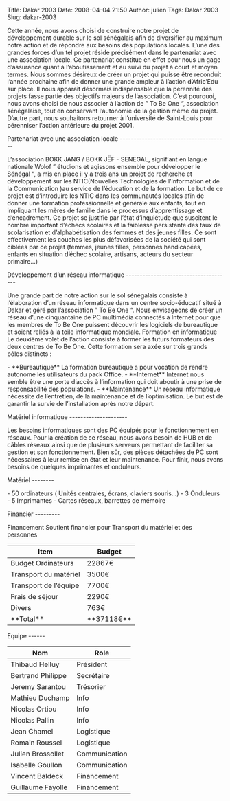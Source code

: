 Title: Dakar 2003
Date: 2008-04-04 21:50
Author: julien
Tags: Dakar 2003
Slug: dakar-2003

Cette année, nous avons choisi de construire notre projet de
développement durable sur le sol sénégalais afin de diversifier au
maximum notre action et de répondre aux besoins des populations locales.
L’une des grandes forces d’un tel projet réside précisément dans le
partenariat avec une association locale. Ce partenariat constitue en
effet pour nous un gage d’assurance quant à l’aboutissement et au suivi
du projet à court et moyen termes. Nous sommes désireux de créer un
projet qui puisse être reconduit l’année prochaine afin de donner une
grande ampleur à l’action d’Afric’Edu sur place. Il nous apparaît
désormais indispensable que la pérennité des projets fasse partie des
objectifs majeurs de l’association. C’est pourquoi, nous avons choisi de
nous associer à l’action de ” To Be One “, association sénégalaise, tout
en conservant l’autonomie de la gestion même du projet. D’autre part,
nous souhaitons retourner à l’université de Saint-Louis pour pérenniser
l’action antérieure du projet 2001.

</p>
Partenariat avec une association locale
---------------------------------------

</p>
L’association BOKK JANG / BOKK JËF - SENEGAL, signifiant en langue
nationale Wolof ” étudions et agissons ensemble pour développer le
Sénégal “, a mis en place il y a trois ans un projet de recherche et
développement sur les NTIC(Nouvelles Technologies de l’Information et de
la Communication )au service de l’éducation et de la formation. Le but
de ce projet est d’introduire les NTIC dans les communautés locales afin
de donner une formation professionnelle et générale aux enfants, tout en
impliquant les mères de famille dans le processus d’apprentissage et
d’encadrement. Ce projet se justifie par l’état d’inquiétude que
suscitent le nombre important d’échecs scolaires et la faiblesse
persistante des taux de scolarisation et d’alphabétisation des femmes et
des jeunes filles. Ce sont effectivement les couches les plus
défavorisées de la société qui sont ciblées par ce projet (femmes,
jeunes filles, personnes handicapées, enfants en situation d’échec
scolaire, artisans, acteurs du secteur primaire…)

</p>
Développement d’un réseau informatique
--------------------------------------

</p>
Une grande part de notre action sur le sol sénégalais consiste à
l’élaboration d’un réseau informatique dans un centre socio-éducatif
situé à Dakar et géré par l’association ” To Be One “. Nous envisageons
de créer un réseau d’une cinquantaine de PC multimédia connectés à
Internet pour que les membres de To Be One puissent découvrir les
logiciels de bureautique et soient reliés à la toile informatique
mondiale. Formation en informatique Le deuxième volet de l’action
consiste à former les futurs formateurs des deux centres de To Be One.
Cette formation sera axée sur trois grands pôles distincts :

</p>
-   **Bureautique**  
   La formation bureautique a pour vocation de rendre autonome les
    utilisateurs du pack Office.
-   **Internet**  
   Internet nous semble être une porte d’accès à l’information qui doit
    aboutir à une prise de responsabilité des populations.
-   **Maintenance**  
   Un réseau informatique nécessite de l’entretien, de la maintenance
    et de l’optimisation. Le but est de garantir la survie de
    l’installation après notre départ.

</p>
Matériel informatique
---------------------

</p>
Les besoins informatiques sont des PC équipés pour le fonctionnement en
réseaux. Pour la création de ce réseau, nous avons besoin de HUB et de
câbles réseaux ainsi que de plusieurs serveurs permettant de faciliter
sa gestion et son fonctionnement. Bien sûr, des pièces détachées de PC
sont nécessaires à leur remise en état et leur maintenance. Pour finir,
nous avons besoins de quelques imprimantes et onduleurs.

</p>
Matériel
--------

</p>
-   50 ordinateurs ( Unités centrales, écrans, claviers souris…)
-   3 Onduleurs
-   5 Imprimantes
-   Cartes réseaux, barrettes de mémoire

</p>
Financier
---------

</p>
Financement Soutient financier pour Transport du matériel et des
personnes

</p>
<table border="0">
</p>
<p>
<thead>
</p>
<p>
<tr>
</p>
<p>
<th>
Item

</th>
</p>
<p>
<th>
Budget

</th>
</p>
<p>
</tr>
</p>
<p>
</thead>
</p>
<p>
<tr>
</p>
<p>
<td>
Budget Ordinateurs

</td>
</p>
<p>
<td>
22867€

</td>
</p>
<p>
</tr>
</p>
<p>
<tr>
</p>
<p>
<td>
Transport du matériel

</td>
</p>
<p>
<td>
3500€

</td>
</p>
<p>
</tr>
</p>
<p>
<tr>
</p>
<p>
<td>
Transport de l’équipe

</td>
</p>
<p>
<td>
7700€

</td>
</p>
<p>
</tr>
</p>
<p>
<tr>
</p>
<p>
<td>
Frais de séjour

</td>
</p>
<p>
<td>
2290€

</td>
</p>
<p>
</tr>
</p>
<p>
<tr>
</p>
<p>
<td>
Divers

</td>
</p>
<p>
<td>
763€

</td>
</p>
<p>
</tr>
</p>
<p>
<tr>
</p>
<p>
<td>
**Total**

</td>
</p>
<p>
<td>
**37118€**

</td>
</p>
<p>
</tr>
</p>
<p>
</table>
</p>
Equipe
------

</p>
<table border="0">
</p>
<p>
<thead>
</p>
<p>
<tr>
</p>
<p>
<th>
Nom

</th>
</p>
<p>
<th>
Role

</th>
</p>
<p>
</tr>
</p>
<p>
</thead>
</p>
<p>
<tr>
</p>
<p>
<td>
Thibaud Helluy

</td>
</p>
<p>
<td>
Président

</td>
</p>
<p>
</tr>
</p>
<p>
<tr>
</p>
<p>
<td>
Bertrand Philippe

</td>
</p>
<p>
<td>
Secrétaire

</td>
</p>
<p>
</tr>
</p>
<p>
<tr>
</p>
<p>
<td>
Jeremy Sarantou

</td>
</p>
<p>
<td>
Trésorier

</td>
</p>
<p>
</tr>
</p>
<p>
<tr>
</p>
<p>
<td>
Mathieu Duchamp

</td>
</p>
<p>
<td>
Info

</td>
</p>
<p>
</tr>
</p>
<p>
<tr>
</p>
<p>
<td>
Nicolas Ortiou

</td>
</p>
<p>
<td>
Info

</td>
</p>
<p>
</tr>
</p>
<p>
<tr>
</p>
<p>
<td>
Nicolas Pallin

</td>
</p>
<p>
<td>
Info

</td>
</p>
<p>
</tr>
</p>
<p>
<tr>
</p>
<p>
<td>
Jean Chamel

</td>
</p>
<p>
<td>
Logistique

</td>
</p>
<p>
</tr>
</p>
<p>
<tr>
</p>
<p>
<td>
Romain Roussel

</td>
</p>
<p>
<td>
Logistique

</td>
</p>
<p>
</tr>
</p>
<p>
<tr>
</p>
<p>
<td>
Julien Brossollet

</td>
</p>
<p>
<td>
Communication

</td>
</p>
<p>
</tr>
</p>
<p>
<tr>
</p>
<p>
<td>
Isabelle Goullon

</td>
</p>
<p>
<td>
Communication

</td>
</p>
<p>
</tr>
</p>
<p>
<tr>
</p>
<p>
<td>
Vincent Baldeck

</td>
</p>
<p>
<td>
Financement

</td>
</p>
<p>
</tr>
</p>
<p>
<tr>
</p>
<p>
<td>
Guillaume Fayolle

</td>
</p>
<p>
<td>
Financement

</td>
</p>
<p>
</tr>
</p>
<p>
</table>
</p>


